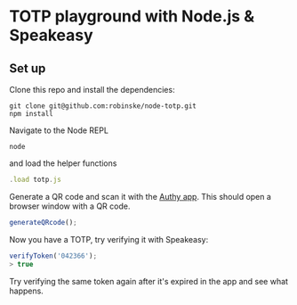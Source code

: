 # TOTP playground with Node.js & Speakeasy

## Set up

Clone this repo and install the dependencies:

```
git clone git@github.com:robinske/node-totp.git
npm install
```

Navigate to the Node REPL 

```
node
```

and load the helper functions

```js
.load totp.js
```

Generate a QR code and scan it with the [Authy app](https://authy.com/download). This should open a browser window with a QR code.

```js
generateQRcode();
```

Now you have a TOTP, try verifying it with Speakeasy:

```js
verifyToken('042366');
> true
```

Try verifying the same token again after it's expired in the app and see what happens.